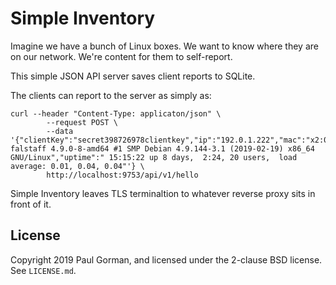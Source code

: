 Simple Inventory
========================================

Imagine we have a bunch of Linux boxes.
We want to know where they are on our network.
We're content for them to self-report.

This simple JSON API server saves client reports to SQLite.

The clients can report to the server as simply as:

```
curl --header "Content-Type: applicaton/json" \
        --request POST \
        --data '{"clientKey":"secret398726978clientkey","ip":"192.0.1.222","mac":"x2:01:ab:23:cd:45:ef:67}","uname":"Linux falstaff 4.9.0-8-amd64 #1 SMP Debian 4.9.144-3.1 (2019-02-19) x86_64 GNU/Linux","uptime":" 15:15:22 up 8 days,  2:24, 20 users,  load average: 0.01, 0.04, 0.04"'} \
        http://localhost:9753/api/v1/hello
```

Simple Inventory leaves TLS terminaltion to whatever reverse proxy sits in front of it.


License
----------------------------------------

Copyright 2019 Paul Gorman, and licensed under the 2-clause BSD license.
See `LICENSE.md`.
